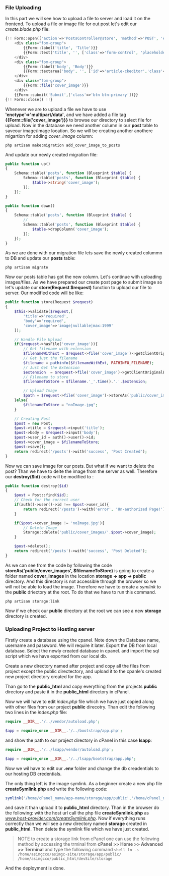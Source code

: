 ### File Uploading
In this part we will see how to upload a file to server and load it on the frontend. To upload a file or image file for out post let's edit our *create.blade.php* file:
```php
{!! Form::open(['action'=>'PostsController@store', 'method'=>'POST', 'enctype'=>'multipart/form-data']) !!}
    <div class="fom-group">
        {{Form::label('title', 'Title')}}
        {{Form::text('title', '', ['class'=>'form-control', 'placeholder'=>'Title'])}}
    </div>
    <div class="fom-group">
        {{Form::label('body', 'Body')}}
        {{Form::textarea('body', '', ['id'=>'article-ckeditor','class'=>'form-control', 'placeholder'=>'Body text'])}}
    </div>
    <div class="fom-group">
        {{Form::file('cover_image')}}
    </div>
    {{Form::submit('Submit',['class'=>'btn btn-primary'])}}
{!! Form::close() !!}
```
Whenever we are to upload a file we have to use **'enctype'=>'multipart/data'**, and we have added a file tag **{{Form::file('cover_image')}}** to browse our directory to select file for upload. Now in the database we need another column in our **post** table to saveour image/image location. So we will be creating another anothere migartion for adding *cover_image* column:
```shell
php artisan make:migration add_cover_image_to_posts
```
And update our newly created migration file:
```php
public function up()
{
    Schema::table('posts', function (Blueprint $table) {
        Schema::table('posts', function (Blueprint $table) {
            $table->string('cover_image');
        });
    });
}

public function down()
{
    Schema::table('posts', function (Blueprint $table) {
        //
        Schema::table('posts', function (Blueprint $table) {
            $table->dropColumn('cover_image');
        });
    });
}
```
As we are done with our migration file lets save the newly created colummn to DB and update our **posts** table:
```shell
php artisan migrate
```
Now our posts table has got the new column. Let's continue with uploading images/files. As we have prepared our create post page to submit image so let's update our **store(Request $request)** function to upload our file to server. Our modified code will be like:
```php
public function store(Request $request)
{
    $this->validate($request,[
        'title'=>'required',
        'body'=>'required',
        'cover_image'=>'image|nullable|max:1999'
    ]);

    // Handle File Upload
    if($request->hasFile('cover_image')){
        // Get filename with extension
        $filenameWithExt = $request->file('cover_image')->getClientOriginalName();
        // Get just the filename
        $filename = pathinfo($filenameWithExt, PATHINFO_FILENAME);
        // Just Get the Extension
        $extension  = $request->file('cover_image')->getClientOriginalExtension();
        // Filename to store
        $filenameToStore = $filename.'_'.time().'.'.$extension;

        // Upload Image
        $path = $request->file('cover_image')->storeAs('public/cover_images', $filenameToStore);
    }else{
        $filenameToStore = "noImage.jpg";
    }

    // Creating Post
    $post = new Post;
    $post->title = $request->input('title');
    $post->body = $request->input('body');
    $post->user_id = auth()->user()->id;
    $post->cover_image = $filenameToStore;
    $post->save();
    return redirect('/posts')->with('success', 'Post Created');
}
```

Now we can save image for our posts. But what if we want to delete the post? Than we have to delte the image from the server as well. Therefore our **destroy($id)** code will be modified to :
```php
public function destroy($id)
{
    $post = Post::find($id);
    // Check for the correct user
    if(auth()->user()->id !== $post->user_id){
        return redirect('/posts')->with('error', 'Un-authorized Page!');
    }

    if($post->cover_image != 'noImage.jpg'){
        // Delete Image
        Storage::delete('public/cover_images/'.$post->cover_image);
    }

    $post->delete();
    return redirect('/posts')->with('success', 'Post Deleted');
}
```

As we can see from the code by following the code **storeAs('public/cover_images', $filenameToStore)** is going to create a folder named **cover_images** in the location **storage -> app -> public** directory. And this directory is not accessible through the browser so we will not be able to load the image. Therefore we have to create a *symlink* to the **public** driectory at the root. To do that we have to run this command.
```shell
php artisan storage:link
```
Now if we check our **public** directory at the root we can see a new **storage** directory is created.

### Uploading Project to Hosting server
Firstly create a database using the cpanel. Note down the Database name, username and password. We will require it later.
Export the DB from local database. Select the newly created database in cpanel. and import the sql script which we have exported from our local db. 

Create a new directory named after project and copy all the files from project except the public directectory, and upload it to the cpanle's created new project directory created for the app.

Than go to the **public_html** and copy everything from the projects **public** directory and paste it in the **public_html** directory in cPanel. 

Now we will have to edit *index.php* file which we have just copied along with other files from our project **public** direcotry. Than edit the following two lines in the *index.php* file:
```php
require __DIR__.'/../vendor/autoload.php';

$app = require_once __DIR__.'/../bootstrap/app.php';
```
and show the path to our project directory in cPanel in this case **lsapp**:

```php
require __DIR__.'/../lsapp/vendor/autoload.php';

$app = require_once __DIR__.'/../lsapp/bootstrap/app.php';
```
Now we wil have to edit our **.env** folder and change the db creadentials to our hosting DB credentials.

The only thing left is the image symlink. As a beginner create a new php file **createSymlink.php** and write the following code:
```php
symlink('/home/cPanel_name/app-name/storage/app/public','/home/cPanel_name/public_html/storage');
```
and save it than upload it to **public_html** directory. Than in the browser do the following:
with the host url call the php file **createSymlink.php** as *www.host-provider.com/createSymlink.php*. Now if everything runs correctly than we will see a new directory named **storage** created in **public_html**. Then delete the symlink file which we have just created.

>NOTE to create a storage link from cPanel one can use the following method by accessing the trminal from **cPanel >> Home >> Advanced >> Terminal** and type the following command
>```shell ln -s /home/asimgcco/asimgc-site/storage/app/public/ /home/asimgcco/public_html/devSite/storage ```
>
And the deployment is done.
